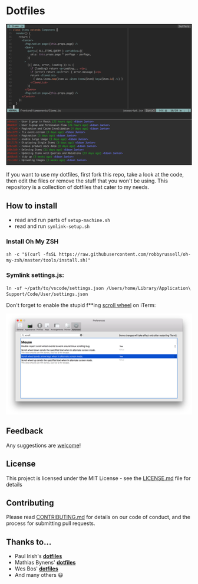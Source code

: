 # Dotfiles

![Example](example.png)

If you want to use my dotfiles, first fork this repo, take a look at the code, then edit the files or remove the stuff that you won't be using. This repository is a collection of dotfiles that cater to my needs.

## How to install

- read and run parts of ```setup-machine.sh```
- read and run ```symlink-setup.sh```

### Install Oh My ZSH

```
sh -c "$(curl -fsSL https://raw.githubusercontent.com/robbyrussell/oh-my-zsh/master/tools/install.sh)"
```

### Symlink settings.js:

```
ln -sf ~/path/to/vscode/settings.json /Users/home/Library/Application\ Support/Code/User/settings.json
```

Don't forget to enable the stupid f**ing [scroll wheel](https://stackoverflow.com/questions/14437979/iterm2-scroll-less-output-with-mouse/37610820#37610820) on iTerm:

![iTerm scroll wheel](iterm-scroll.png)

## Feedback
Any suggestions are [welcome](https://github.com/edson-junior/dotfiles/issues)!

## License
This project is licensed under the MIT License - see the [LICENSE.md](LICENSE.md) file for details

## Contributing
Please read [CONTRIBUTING.md](CONTRIBUTING.md) for details on our code of conduct, and the process for submitting pull requests.

## Thanks to...
- Paul Irish's **[dotfiles](https://github.com/paulirish/dotfiles)**
- Mathias Bynens' **[dotfiles](https://github.com/mathiasbynens/dotfiles)**
- Wes Bos' **[dotfiles](https://github.com/wesbos/dotfiles)**
- And many others 😃
